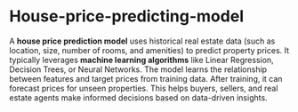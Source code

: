 # House-price-predicting-model
A **house price prediction model** uses historical real estate data (such as location, size, number of rooms, and amenities) to predict property prices. It typically leverages **machine learning algorithms** like Linear Regression, Decision Trees, or Neural Networks. The model learns the relationship between features and target prices from training data. After training, it can forecast prices for unseen properties. This helps buyers, sellers, and real estate agents make informed decisions based on data-driven insights.
